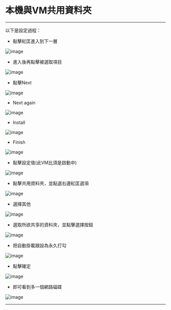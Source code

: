 本機與VM共用資料夾
==========================================

------------------------------------------

以下是設定過程：

* 點擊紅匡進入到下一層

![image](https://github.com/wenshih/virtualbox/blob/master/pics/%E8%9E%A2%E5%B9%95%E5%BF%AB%E7%85%A7%202015-05-29%2015.44.24.png)

* 進入後再點擊被選取項目

![image](https://github.com/wenshih/virtualbox/blob/master/pics/%E8%9E%A2%E5%B9%95%E5%BF%AB%E7%85%A7%202015-05-29%2015.44.42.png)

* 點擊Next

![image](https://github.com/wenshih/virtualbox/blob/master/pics/%E8%9E%A2%E5%B9%95%E5%BF%AB%E7%85%A7%202015-05-29%2015.46.21.png)

* Next again

![image](https://github.com/wenshih/virtualbox/blob/master/pics/%E8%9E%A2%E5%B9%95%E5%BF%AB%E7%85%A7%202015-05-29%2015.46.36.png)

* Install

![image](https://github.com/wenshih/virtualbox/blob/master/pics/%E8%9E%A2%E5%B9%95%E5%BF%AB%E7%85%A7%202015-05-29%2015.46.46.png)

* Finish

![image](https://github.com/wenshih/virtualbox/blob/master/pics/%E8%9E%A2%E5%B9%95%E5%BF%AB%E7%85%A7%202015-05-29%2015.47.57.png)

* 點擊設定值(此VM比須是啟動中)

![image](https://github.com/wenshih/virtualbox/blob/master/pics/%E8%9E%A2%E5%B9%95%E5%BF%AB%E7%85%A7%202015-05-29%2015.50.46.png)

* 點擊共用資料夾，並點選右邊紅匡選項

![image](https://github.com/wenshih/virtualbox/blob/master/pics/%E8%9E%A2%E5%B9%95%E5%BF%AB%E7%85%A7%202015-05-29%2015.51.10.png)

* 選擇其他

![image](https://github.com/wenshih/virtualbox/blob/master/pics/%E8%9E%A2%E5%B9%95%E5%BF%AB%E7%85%A7%202015-05-29%2015.54.50.png)

* 選取所欲共享的資料夾，並點擊選擇按鈕

![image](https://github.com/wenshih/virtualbox/blob/master/pics/%E8%9E%A2%E5%B9%95%E5%BF%AB%E7%85%A7%202015-05-29%2015.54.24.png)

* 把自動掛載跟設為永久打勾

![image](https://github.com/wenshih/virtualbox/blob/master/pics/%E8%9E%A2%E5%B9%95%E5%BF%AB%E7%85%A7%202015-05-29%2015.55.07.png)

* 點擊確定

![image](https://github.com/wenshih/virtualbox/blob/master/pics/%E8%9E%A2%E5%B9%95%E5%BF%AB%E7%85%A7%202015-05-29%2015.55.17.png)

* 即可看到多一個網路磁碟

![image](https://github.com/wenshih/virtualbox/blob/master/pics/%E8%9E%A2%E5%B9%95%E5%BF%AB%E7%85%A7%202015-05-29%2015.59.54.png)


-----------------------------------------------------------------
